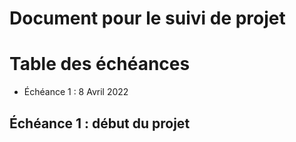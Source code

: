 # Document pour le suivi de projet

# Table des échéances

- Échéance 1 : 8 Avril 2022

## Échéance 1 : début du projet
